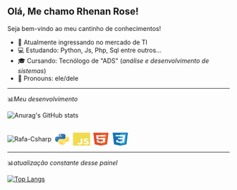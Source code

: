 ## Olá, Me chamo Rhenan Rose! 
Seja bem-vindo ao meu cantinho de conhecimentos!

- 💼 Atualmente ingressando no mercado de TI
- 💻 Estudando: Python, Js, Php, Sql entre outros...
- 🎓 Cursando: Tecnólogo de "ADS" (*análise e desenvolvimento de sistemas*)
- 👥 Pronouns: ele/dele
<hr>

📊*Meu desenvolvimento*

![Anurag's GitHub stats](https://github-readme-stats.vercel.app/api?username=Rhenanzin013&show_icons=true&theme=midnight-purple)

<div style="display: inline_block"><br>
  <img align="center" alt="Rafa-Csharp" height="30" width="40" src="https://cdn.jsdelivr.net/gh/devicons/devicon/icons/linux/linux-original.svg" />
  <img align="center" alt="Rafa-Python" height="30" width="40" src="https://raw.githubusercontent.com/devicons/devicon/master/icons/python/python-original.svg">
  
  <img align="center" alt="Rafa-Js" height="30" width="40" src="https://raw.githubusercontent.com/devicons/devicon/master/icons/javascript/javascript-plain.svg">

  <img align="center" alt="Rafa-HTML" height="30" width="40" src="https://raw.githubusercontent.com/devicons/devicon/master/icons/html5/html5-original.svg">
  <img align="center" alt="Rafa-CSS" height="30" width="40" src="https://raw.githubusercontent.com/devicons/devicon/master/icons/css3/css3-original.svg">

</div>

<hr>

📊*atualização constante desse painel*

[![Top Langs](https://github-readme-stats.vercel.app/api/top-langs/?username=Rhenanzin013&hide_progress=true&theme=midnight-purple)](https://github.com/anuraghazra/github-readme-stats)
